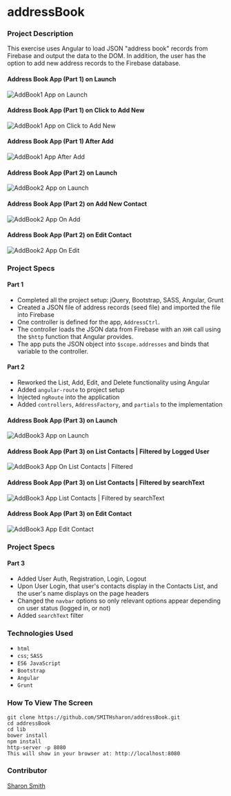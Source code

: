 # addressBook

### Project Description 

This exercise uses Angular to load JSON "address book" records from Firebase and output the data to the DOM. 
In addition, the user has the option to add new address records to the Firebase database. 

#### Address Book App (Part 1) on Launch 
![AddBook1 App on Launch](https://raw.githubusercontent.com/SMITHsharon/addressBook/master/screens/AddBook1%20App%20on%20Launch.png)

#### Address Book App (Part 1) on Click to Add New
![AddBook1 App on Click to Add New](https://raw.githubusercontent.com/SMITHsharon/addressBook/master/screens/AddBook1%20App%20%7C%20Add%20New%20Input%20Screen.png)

#### Address Book App (Part 1) After Add
![AddBook1 App After Add](https://raw.githubusercontent.com/SMITHsharon/addressBook/addresses/screens/Address%20Book%20App%20After%20Adding%20New%20Address.png)

#### Address Book App (Part 2) on Launch
![AddBook2 App on Launch](https://raw.githubusercontent.com/SMITHsharon/addressBook/routz/screens/AddBook2%20App%20on%20Launch.png)

#### Address Book App (Part 2) on Add New Contact
![AddBook2 App On Add](https://raw.githubusercontent.com/SMITHsharon/addressBook/routz/screens/AddBook2%20App%20on%20Add%20New%20Contact.png)

#### Address Book App (Part 2) on Edit Contact
![AddBook2 App On Edit](https://raw.githubusercontent.com/SMITHsharon/addressBook/routz/screens/AddBook2%20App%20on%20Edit%20Contact.png)


### Project Specs
#### Part 1
- Completed all the project setup: jQuery, Bootstrap, SASS, Angular, Grunt
- Created a JSON file of address records (seed file) and imported the file into Firebase 
- One controller is defined for the app, `AddressCtrl`. 
- The controller loads the JSON data from Firebase with an `XHR` call using the `$http` function that Angular provides.
- The app puts the JSON object into `$scope.addresses` and binds that variable to the controller.

#### Part 2
- Reworked the List, Add, Edit, and Delete functionality using Angular
- Added `angular-route` to project setup
- Injected `ngRoute` into the application
- Added `controllers`, `AddressFactory`, and `partials` to the implementation

#### Address Book App (Part 3) on Launch
![AddBook3 App on Launch](https://raw.githubusercontent.com/SMITHsharon/addressBook/auth/screens/AddBook3%20App%20on%20Launch%20Login.png)

#### Address Book App (Part 3) on List Contacts | Filtered by Logged User
![AddBook3 App On List Contacts | Filtered](https://raw.githubusercontent.com/SMITHsharon/addressBook/auth/screens/AddBook3%20App%20After%20Login%2C%20List%20Songs.png)

#### Address Book App (Part 3) on List Contacts | Filtered by searchText
![AddBook3 App List Contacts | Filtered by searchText](https://raw.githubusercontent.com/SMITHsharon/addressBook/auth/screens/AddBook3%20App%20searchText%20Filter.png)

#### Address Book App (Part 3) on Edit Contact 
![AddBook3 App Edit Contact](https://raw.githubusercontent.com/SMITHsharon/addressBook/master/screens/AddBook3%20App%20on%20Edit.png)


### Project Specs
#### Part 3
- Added User Auth, Registration, Login, Logout
- Upon User Login, that user's contacts display in the Contacts List, and the user's name displays on the page headers
- Changed the `navbar` options so only relevant options appear depending on user status (logged in, or not)
- Added `searchText` filter




### Technologies Used
- `html`
- `css`; `SASS`
- `ES6 JavaScript`
- `Bootstrap`
- `Angular`
- `Grunt`


### How To View The Screen 
```
git clone https://github.com/SMITHsharon/addressBook.git
cd addressBook
cd lib
bower install
npm install
http-server -p 8080
This will show in your browser at: http://localhost:8080
```

### Contributor
[Sharon Smith](https://github.com/SMITHsharon)
